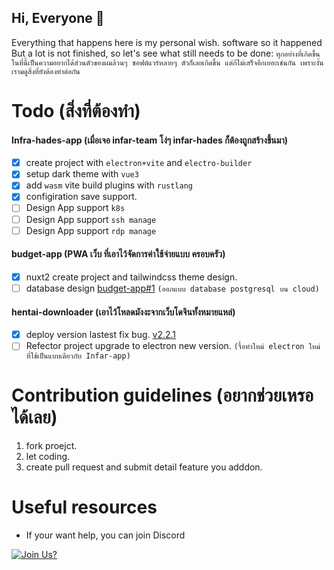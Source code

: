 ## Hi, Everyone 👋

Everything that happens here is my personal wish. software so it happened But a lot is not finished, so let's see what still needs to be done:
`ทุกอย่างที่เกิดขึ้นในที่นี้เป็นความอยากได้ส่วนตัวของผมล้วนๆ ซอฟต์แวร์หลายๆ ตัวก็เลยเกิดขึ้น แต่ก้ไม่เสร็จอีกเยอะเช่นกัน เพราะงั้นเรามดูสิ่งที่ยังต้องทำต่อกัน`

# Todo (สิ่งที่ต้องทำ)

#### Infra-hades-app (เมื่อเจอ infar-team โง่ๆ infar-hades ก็ต้องถูกสร้างขึ้นมา)
- [x] create project with `electron+vite` and `electro-builder`
- [x] setup dark theme with `vue3`
- [x] add `wasm` vite build plugins with `rustlang`
- [x] configiration save support.
- [ ] Design App support `k8s`
- [ ] Design App support `ssh manage`
- [ ] Design App support `rdp manage`

#### budget-app (PWA เว็บ ที่เอาไว้จัดการค่าใช้จ่ายแบบ ครอบครัว)
- [x] nuxt2 create project and tailwindcss theme design.
- [ ] database design [budget-app#1](https://github.com/touno-io/budget-app/issues/1) `(ออกแบบ database postgresql บน cloud)`

#### hentai-downloader (เอาไว้โหลดมังงะจากเว็บโดจินทั้งหมายแหล่)
- [x] deploy version lastest fix bug. [v2.2.1](https://github.com/touno-io/hentai-downloader/releases/tag/v2.2.1) 
- [ ] Refector project upgrade to electron new version. `(รื้อทำใหม่ electron ใหม่ ที่ใช้เป็นแบบเดียวกับ Infar-app)`

# Contribution guidelines (อยากช่วยเหรอ ได้เลย)
1. fork proejct.
2. let coding.
3. create pull request and submit detail feature you adddon.



# Useful resources
- If your want help, you can join Discord

[![Join Us?](https://discordapp.com/api/guilds/475720106471849996/widget.png?style=banner2)](https://touno.io/s/ixj7)



